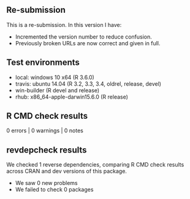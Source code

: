 ## Re-submission

This is a re-submission. In this version I have:

* Incremented the version number to reduce confusion.
* Previously broken URLs are now correct and given in full.

## Test environments

* local: windows 10 x64 (R 3.6.0)
* travis: ubuntu 14.04 (R 3.2, 3.3, 3.4, oldrel, release, devel)
* win-builder (R devel and release)
* rhub: x86_64-apple-darwin15.6.0 (R release)

## R CMD check results

0 errors | 0 warnings | 0 notes

## revdepcheck results

We checked 1 reverse dependencies, comparing R CMD check results across CRAN
and dev versions of this package.

 * We saw 0 new problems
 * We failed to check 0 packages
